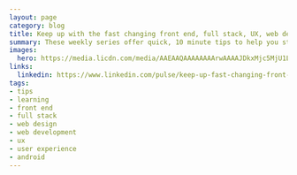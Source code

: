 ```yaml
---
layout: page
category: blog
title: Keep up with the fast changing front end, full stack, UX, web design and mobile industries with these seven online weekly series
summary: These weekly series offer quick, 10 minute tips to help you stay frosty and challenge you to keep learning about Android development, web media, mastering interview code, CSS, Sharepoint, UX and Visual Studio.
images:
  hero: https://media.licdn.com/media/AAEAAQAAAAAAAArwAAAAJDkxMjc5MjU1LTc0NGItNDdiNi04Njk1LTQ2NDE5MGRkNGUxNQ.png
links:
  linkedin: https://www.linkedin.com/pulse/keep-up-fast-changing-front-end-full-stack-ux-web-seven-villalobos
tags:
- tips
- learning
- front end
- full stack
- web design
- web development
- ux
- user experience
- android
---
```

